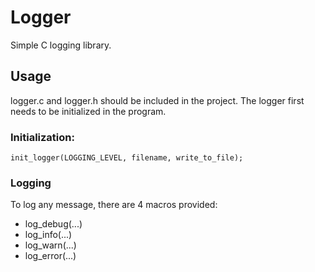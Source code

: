 # Logger
Simple C logging library.

## Usage

logger.c and logger.h should be included in the project. The logger first needs to be initialized in the program.

### Initialization:

```
init_logger(LOGGING_LEVEL, filename, write_to_file);
```

### Logging

To log any message, there are 4 macros provided:

- log_debug(...)
- log_info(...)
- log_warn(...)
- log_error(...)
